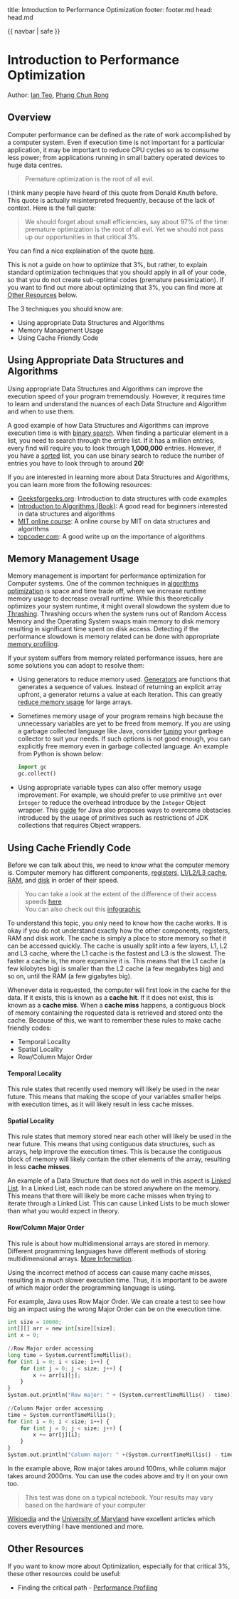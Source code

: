 <frontmatter>
  title: Introduction to Performance Optimization
  footer: footer.md
  head: head.md
</frontmatter>

{{ navbar | safe }}

<div class="website-content">

# Introduction to Performance Optimization

Author: [Ian Teo](https://github.com/IanTeo), [Phang Chun Rong](https://www.github.com/Crphang)

## Overview

Computer performance can be defined as the rate of work accomplished by a computer system. Even if execution time is not important for a particular application, it may be important to reduce CPU cycles so as to consume less power; from applications running in small battery operated devices to huge data centres.

> Premature optimization is the root of all evil.

I think many people have heard of this quote from Donald Knuth before. This quote is actually misinterpreted frequently, because of the lack of context. Here is the full quote:

> We should forget about small efficiencies, say about 97% of the time: premature optimization is the root of all evil. Yet we should not pass up our opportunities in that critical 3%.

You can find a nice explaination of the quote [here](http://wiki.c2.com/?PrematureOptimization).

This is not a guide on how to optimize that 3%, but rather, to explain standard optimization techniques that you should apply in all of your code, so that you do not create sub-optimal codes (premature pessimization). If you want to find out more about optimizing that 3%, you can find more at [Other Resources](#other-resources) below.

The 3 techniques you should know are:

* Using appropriate Data Structures and Algorithms
* Memory Management Usage
* Using Cache Friendly Code

## Using Appropriate Data Structures and Algorithms

Using appropriate Data Structures and Algorithms can improve the execution speed of your program trememdously. However, it requires time to learn and understand the nuances of each Data Structure and Algorithm and when to use them.

A good example of how Data Structures and Algorithms can improve execution time is with [binary search](https://www.tutorialspoint.com/data_structures_algorithms/binary_search_algorithm.htm). When finding a particular element in a list, you need to search through the entire list. If it has a million entries, every find will require you to look through **1,000,000** entries. However, if you have a [sorted](https://www.tutorialspoint.com/data_structures_algorithms/sorting_algorithms.htm) list, you can use binary search to reduce the number of entries you have to look through to around **20**!

If you are interested in learning more about Data Structures and Algorithms, you can learn more from the following resources:

* [Geeksforgeeks.org](http://www.geeksforgeeks.org/data-structures/): Introduction to data structures with code examples
* [Introduction to Algorithms (Book)](https://www.amazon.com/Introduction-Algorithms-3rd-MIT-Press/dp/0262033844): A good read for beginners interested in data structures and algorithms
* [MIT online course](http://courses.csail.mit.edu/6.851/spring12/lectures/): A online course by MIT on data structures and algorithms
* [topcoder.com](https://www.topcoder.com/community/data-science/data-science-tutorials/the-importance-of-algorithms/): A good write up on the importance of algorithms

## Memory Management Usage

Memory management is important for performance optimization for Computer systems. One of the common techniques in [algorithms optimization](#using-appropriate-data-structures-and-algorithms) is space and time trade off, where we increase runtime memory usage to decrease overall runtime. While this theoretically optimizes your system runtime, it might overall slowdown the system due to [Thrashing](https://en.wikipedia.org/wiki/Thrashing_(computer_science)). Thrashing occurs when the system runs out of Random Access Memory and the Operating System swaps main memory to disk memory resulting in  significant time spent on disk access. Detecting if the performance slowdown is memory related can be done with appropriate [memory profiling](PerformanceProfiling.md).

If your system suffers from memory related performance issues, here are some solutions you can adopt to resolve them:

- Using generators to reduce memory used. [Generators](https://en.wikipedia.org/wiki/Generator_(computer_programming)) are functions that generates a sequence of values. Instead of returning an explicit array upfront, a generator returns a value at each iteration. This can greatly [reduce memory usage](https://letstalkdata.com/2015/05/how-to-use-python-generators-to-save-memory/) for large arrays.
- Sometimes memory usage of your program remains high because the unnecessary variables are yet to be freed from memory. If you are using a garbage collected language like Java, consider [tuning](https://www.javacodegeeks.com/2017/11/minimize-java-memory-usage-right-garbage-collector.html) your garbage collector to suit your needs. If such options is not good enough, you can explicitly free memory even in garbage collected language. An example from Python is shown below:
    
    ```python
    import gc
    gc.collect()
    ```

- Using appropriate variable types can also offer memory usage improvement. For example, we should prefer to use primitive `int` over `Integer` to reduce the overhead introduce by the `Integer` Object wrapper. This [guide](http://java-performance.info/overview-of-memory-saving-techniques-java/) for Java also proposes ways to overcome obstacles introduced by the usage of primitives such as restrictions of JDK collections that requires Object wrappers.

## Using Cache Friendly Code

Before we can talk about this, we need to know what the computer memory is. Computer memory has different components, [registers](https://en.wikipedia.org/wiki/Processor_register), [L1/L2/L3 cache](https://www.cs.umd.edu/class/fall2001/cmsc411/proj01/cache/cache.html), [RAM](https://en.wikipedia.org/wiki/Random-access_memory), and [disk](https://en.wikipedia.org/wiki/Hard_disk_drive) in order of their speed.

> You can take a look at the extent of the difference of their access speeds [here](https://gist.github.com/jboner/2841832) <br>
> You can also check out this [infographic](http://imgur.com/8LIwV4C)

To understand this topic, you only need to know how the cache works. It is okay if you do not understand exactly how the other components, registers, RAM and disk work. The cache is simply a place to store memory so that it can be accessed quickly. The cache is usually split into a few layers, L1, L2 and L3 cache, where the L1 cache is the fastest and L3 is the slowest. The faster a cache is, the more expensive it is. This means that the L1 cache (a few kilobytes big) is smaller than the L2 cache (a few megabytes big) and so on, until the RAM (a few gigabytes big).

Whenever data is requested, the computer will first look in the cache for the data. If it exists, this is known as a **cache hit**. If it does not exist, this is known as a **cache miss**. When a **cache miss** happens, a contiguous block of memory containing the requested data is retrieved and stored onto the cache. Because of this, we want to remember these rules to make cache friendly codes:

* Temporal Locality
* Spatial Locality
* Row/Column Major Order

#### Temporal Locality

This rule states that recently used memory will likely be used in the near future. This means that making the scope of your variables smaller helps with execution times, as it will likely result in less cache misses.

#### Spatial Locality

This rule states that memory stored near each other will likely be used in the near future. This means that using contiguous data structures, such as arrays, help improve the execution times. This is because the contiguous block of memory will likely contain the other elements of the array, resulting in less **cache misses**.

An example of a Data Structure that does not do well in this aspect is [Linked List](https://www.tutorialspoint.com/data_structures_algorithms/linked_list_algorithms.htm). In a Linked List, each node can be stored anywhere on the memory. This means that there will likely be more cache misses when trying to iterate through a Linked List. This can cause Linked Lists to be much slower than what you would expect in theory.

#### Row/Column Major Order

This rule is about how multidimensional arrays are stored in memory. Different programming languages have different methods of storing multidimensional arrays. [More Information](https://en.wikipedia.org/wiki/Row-_and_column-major_order).

Using the incorrect method of access can cause many cache misses, resulting in a much slower execution time. Thus, it is important to be aware of which major order the programming language is using.

For example, Java uses Row Major Order. We can create a test to see how big an impact using the wrong Major Order can be on the execution time.

```python
int size = 10000;
int[][] arr = new int[size][size];
int x = 0;
 
//Row Major order accessing
long time = System.currentTimeMillis();
for (int i = 0; i < size; i++) {
    for (int j = 0; j < size; j++) {
        x += arr[i][j];
    }
}
System.out.println("Row major: " + (System.currentTimeMillis() - time));
 
//Column Major order accessing
time = System.currentTimeMillis();
for (int i = 0; i < size; i++) {
    for (int j = 0; j < size; j++) {
        x += arr[j][i];
    }
}
System.out.println("Column major: " +(System.currentTimeMillis() - time));
```

In the example above, Row major takes around 100ms, while column major takes around 2000ms. You can use the codes above and try it on your own too.

> This test was done on a typical notebook. Your results may vary based on the hardware of your computer

[Wikipedia](https://en.wikipedia.org/wiki/Locality_of_reference) and the [University of Maryland](https://www.cs.umd.edu/class/fall2001/cmsc411/proj01/cache/matrix.html) have excellent articles which covers everything I have mentioned and more.

## Other Resources

If you want to know more about Optimization, especially for that critical 3%, these other resources could be useful:

* Finding the critical path - [Performance Profiling](PerformanceProfiling.md)

</div>
